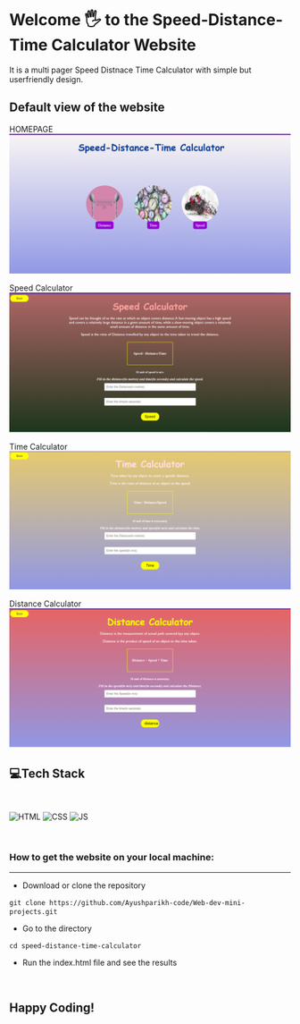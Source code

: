 # Welcome 🖐 to the Speed-Distance-Time Calculator Website
It is a multi pager Speed Distnace Time Calculator with simple but userfriendly design.

## Default view of the website
HOMEPAGE
![homepage](images/index.png)

Speed Calculator
![homepage](images/speedCal.png)

Time Calculator
![homepage](images/timeCal.png)

Distance Calculator
![homepage](images/distanceCal.png)


## 💻Tech Stack
<br>

![HTML](https://img.shields.io/badge/html5%20-%23E34F26.svg?&style=for-the-badge&logo=html5&logoColor=white)
![CSS](https://img.shields.io/badge/css3%20-%231572B6.svg?&style=for-the-badge&logo=css3&logoColor=white)
![JS](https://img.shields.io/badge/javascript%20-%23323330.svg?&style=for-the-badge&logo=javascript&logoColor=%23F7DF1E)

<br>


### How to get the website on your local machine:

---

- Download or clone the repository

```
git clone https://github.com/Ayushparikh-code/Web-dev-mini-projects.git
```

- Go to the directory
```
cd speed-distance-time-calculator
````
 - Run the index.html file and see the results

<br>


## Happy Coding!

